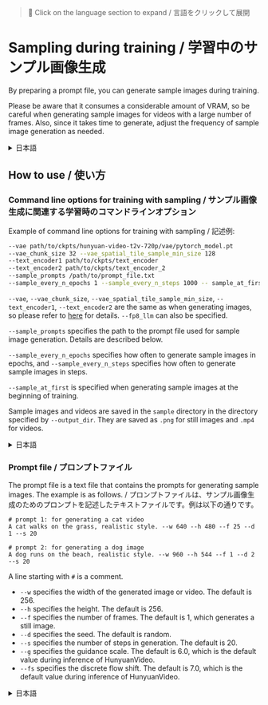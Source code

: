 > 📝 Click on the language section to expand / 言語をクリックして展開

# Sampling during training / 学習中のサンプル画像生成

By preparing a prompt file, you can generate sample images during training.

Please be aware that it consumes a considerable amount of VRAM, so be careful when generating sample images for videos with a large number of frames. Also, since it takes time to generate, adjust the frequency of sample image generation as needed.

<details>
<summary>日本語</summary>

プロンプトファイルを用意することで、学習中にサンプル画像を生成することができます。

VRAMをそれなりに消費しますので、特にフレーム数が多い動画を生成する場合は注意してください。また生成には時間がかかりますので、サンプル画像生成の頻度は適宜調整してください。
</details>

## How to use / 使い方

### Command line options for training with sampling / サンプル画像生成に関連する学習時のコマンドラインオプション

Example of command line options for training with sampling / 記述例:  

```bash
--vae path/to/ckpts/hunyuan-video-t2v-720p/vae/pytorch_model.pt 
--vae_chunk_size 32 --vae_spatial_tile_sample_min_size 128
--text_encoder1 path/to/ckpts/text_encoder 
--text_encoder2 path/to/ckpts/text_encoder_2 
--sample_prompts /path/to/prompt_file.txt 
--sample_every_n_epochs 1 --sample_every_n_steps 1000 -- sample_at_first
```

`--vae`, `--vae_chunk_size`, `--vae_spatial_tile_sample_min_size`, `--text_encoder1`, `--text_encoder2` are the same as when generating images, so please refer to [here](/README.md#inference) for details. `--fp8_llm` can also be specified.

`--sample_prompts` specifies the path to the prompt file used for sample image generation. Details are described below.

`--sample_every_n_epochs` specifies how often to generate sample images in epochs, and `--sample_every_n_steps` specifies how often to generate sample images in steps.

`--sample_at_first` is specified when generating sample images at the beginning of training.

Sample images and videos are saved in the `sample` directory in the directory specified by `--output_dir`. They are saved as `.png` for still images and `.mp4` for videos.

<details>
<summary>日本語</summary>

`--vae`、`--vae_chunk_size`、`--vae_spatial_tile_sample_min_size`、`--text_encoder1`、`--text_encoder2`は、画像生成時と同様ですので、詳細は[こちら](/README.ja.md#推論)を参照してください。`--fp8_llm`も指定可能です。

`--sample_prompts`は、サンプル画像生成に使用するプロンプトファイルのパスを指定します。詳細は後述します。

`--sample_every_n_epochs`は、何エポックごとにサンプル画像を生成するかを、`--sample_every_n_steps`は、何ステップごとにサンプル画像を生成するかを指定します。

`--sample_at_first`は、学習開始時にサンプル画像を生成する場合に指定します。

サンプル画像、動画は、`--output_dir`で指定したディレクトリ内の、`sample`ディレクトリに保存されます。静止画の場合は`.png`、動画の場合は`.mp4`で保存されます。
</details>

### Prompt file / プロンプトファイル

The prompt file is a text file that contains the prompts for generating sample images. The example is as follows. / プロンプトファイルは、サンプル画像生成のためのプロンプトを記述したテキストファイルです。例は以下の通りです。

```
# prompt 1: for generating a cat video
A cat walks on the grass, realistic style. --w 640 --h 480 --f 25 --d 1 --s 20

# prompt 2: for generating a dog image
A dog runs on the beach, realistic style. --w 960 --h 544 --f 1 --d 2 --s 20
```

A line starting with `#` is a comment.

* `--w` specifies the width of the generated image or video. The default is 256.
* `--h` specifies the height. The default is 256.
* `--f` specifies the number of frames. The default is 1, which generates a still image.
* `--d` specifies the seed. The default is random.
* `--s` specifies the number of steps in generation. The default is 20.
* `--g` specifies the guidance scale. The default is 6.0, which is the default value during inference of HunyuanVideo.
* `--fs` specifies the discrete flow shift. The default is 7.0, which is the default value during inference of HunyuanVideo.

<details>
<summary>日本語</summary>

`#` で始まる行はコメントです。

* `--w` 生成画像、動画の幅を指定します。省略時は256です。
* `--h` 高さを指定します。省略時は256です。
* `--f` フレーム数を指定します。省略時は1で、静止画を生成します。
* `--d` シードを指定します。省略時はランダムです。
* `--s` 生成におけるステップ数を指定します。省略時は20です。
* `--g` guidance scaleを指定します。省略時は6.0で、HunyuanVideoの推論時のデフォルト値です。
* `--fs` discrete flow shiftを指定します。省略時は7.0で、HunyuanVideoの推論時のデフォルト値です。

</details>